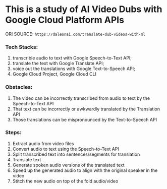 # This is a study of AI Video Dubs with Google Cloud Platform APIs
ORI SOURCE: `https://daleonai.com/translate-dub-videos-with-ml`

### Tech Stacks:
1. transcrible audio to text with Google Speech-to-Text API;  
2. translate the text with Google Translate API;  
3. voice out the translations with Google Text-to-Speech API;  
4. Google Cloud Project, Google Cloud CLI

### Obstacles:
1. The video can be incorrectly transcribed from audio to text by the Speech-to-Text API
2. That text can be incorrectly or awkwardly translated by the Translation API
3. Those translations can be mispronounced by the Text-to-Speech API

### Steps:
1. Extract audio from video files
2. Convert audio to text using the Speech-to-Text API
3. Split transcribed text into sentences/segments for translation
4. Translate text
5. Generate spoken audio versions of the translated text
6. Speed up the generated audio to align with the original speaker in the video
7. Stitch the new audio on top of the fold audio/video